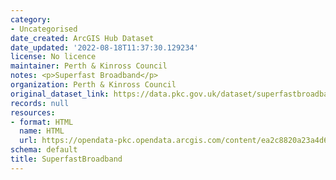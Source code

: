 ```yaml
---
category:
- Uncategorised
date_created: ArcGIS Hub Dataset
date_updated: '2022-08-18T11:37:30.129234'
license: No licence
maintainer: Perth & Kinross Council
notes: <p>Superfast Broadband</p>
organization: Perth & Kinross Council
original_dataset_link: https://data.pkc.gov.uk/dataset/superfastbroadband
records: null
resources:
- format: HTML
  name: HTML
  url: https://opendata-pkc.opendata.arcgis.com/content/ea2c8820a23a4d67b392de0e23405f52
schema: default
title: SuperfastBroadband
---
```

